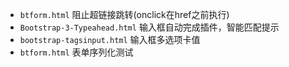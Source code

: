 * `btform.html` 阻止超链接跳转(onclick在href之前执行)
* `Bootstrap-3-Typeahead.html` 输入框自动完成插件，智能匹配提示
* `bootstrap-tagsinput.html` 输入框多选项卡值
* `btform.html` 表单序列化测试